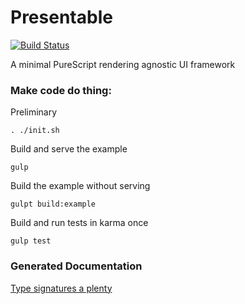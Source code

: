 Presentable 
====

[![Build Status](https://travis-ci.org/CapillarySoftware/Presentable.svg?branch=develop)](https://travis-ci.org/CapillarySoftware/Presentable)

A minimal PureScript rendering agnostic UI framework

### Make code do thing:

Preliminary
```
. ./init.sh
```

Build and serve the example
```
gulp
```

Build the example without serving
```
gulpt build:example
```

Build and run tests in karma once
```
gulp test
```

### Generated Documentation

[Type signatures a plenty](https://github.com/CapillarySoftware/Presentable/blob/Router/DocGen.md)
